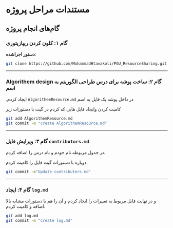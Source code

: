 # مستندات مراحل پروژه

## گام‌های انجام پروژه

### گام ۱: کلون کردن ریپازیتوری

**دستور اجراشده**:

```bash
git clone https://github.com/MohammadHtavakoli/PGU_ResourceSharing.git
```

---

### Algorithem design گام ۲: ساخت پوشه برای درس طراحی الگوریتم به اسم

.ایجاد کردم `AlgorithemResource.md` در داخل پوشه یک فایل به اسم

کامیت کردن  وایجاد فایل هایی که کردم در گیت با دستورات زیر

```bash
git add AlgorithemResource.md
git commit -m "create AlgorithemResource.md"
```

---

### گام ۳: ویرایش فایل `contributors.md`  

در جدول مربوطه نام خودم و نام درس را اضافه کردم.

دوباره با دستورات گیت فایل را کامیت کردم.
‍‍‍‍‍‍‍‍
```bash
git commit -m"Update contributers.md" 
```
---

### گام ۴: ایجاد `log.md`
و در نهایت فایل مربوط به تغییرات را ایجاد کردم و آن را هم با دستورات مشابه بالا  اضافه و کامیت کردم.
```bash
git add log.md
git commit -m "create log.md"
```

